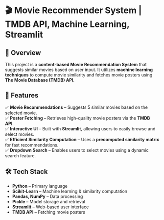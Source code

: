# 🎬 Movie Recommender System | TMDB API, Machine Learning, Streamlit  

## 📌 Overview  
This project is a **content-based Movie Recommendation System** that suggests similar movies based on user input. It utilizes **machine learning techniques** to compute movie similarity and fetches movie posters using **The Movie Database (TMDB) API**.

## 🚀 Features  
✅ **Movie Recommendations** – Suggests 5 similar movies based on the selected movie.  
✅ **Poster Fetching** – Retrieves high-quality movie posters via the **TMDB API**.  
✅ **Interactive UI** – Built with **Streamlit**, allowing users to easily browse and select movies.  
✅ **Efficient Similarity Computation** – Uses a **precomputed similarity matrix** for fast recommendations.  
✅ **Dropdown Search** – Enables users to select movies using a dynamic search feature.  

## 🛠️ Tech Stack  
- **Python** – Primary language  
- **Scikit-Learn** – Machine learning & similarity computation  
- **Pandas, NumPy** – Data processing  
- **Pickle** – Model storage and retrieval  
- **Streamlit** – Web-based user interface  
- **TMDB API** – Fetching movie posters  
